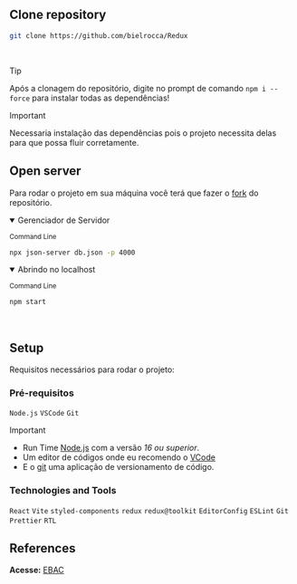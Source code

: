 ## Clone repository

```bash
git clone https://github.com/bielrocca/Redux
```
<br>

>[!TIP]
>
> Após a clonagem do repositório, digite no prompt de comando `npm i --force` para instalar todas as dependências!

>[!IMPORTANT]
>
> Necessaria instalação das dependências pois o projeto necessita delas para que possa fluir corretamente.

## Open server

Para rodar o projeto em sua máquina você terá que fazer o [fork](https://docs.github.com/pt/pull-requests/collaborating-with-pull-requests/working-with-forks/fork-a-repo) do repositório.
<br>


<details open>

<summary>Gerenciador de Servidor</summary>

<sub>Command Line</sub>

```bash
npx json-server db.json -p 4000 
```

</details>

<details open>

<summary>Abrindo no localhost</summary>

<sub>Command Line</sub>

```bash
npm start
```

</details>


<br>

## Setup

Requisitos necessários para rodar o projeto:<br>

<!-- ### Recommended IDE Setup

[VSCode](https://code.visualstudio.com/) + [Volar](https://marketplace.visualstudio.com/items?itemName=Vue.volar) (and disable Vetur) + [TypeScript Vue Plugin (Volar)](https://marketplace.visualstudio.com/items?itemName=Vue.vscode-typescript-vue-plugin). -->

### Pré-requisitos


`Node.js` `VSCode` `Git`

> [!IMPORTANT]
>
>- Run Time [Node.js](https://nodejs.org/en/) com a versão _16 ou superior_.<br>
>- Um editor de códigos onde eu recomendo o [VCode](https://code.visualstudio.com/)<br>
>- E o [git](https://git-scm.com/downloads) uma aplicação de versionamento de código.

<!-- > - Extensão do VSCode [**Live Server**](https://marketplace.visualstudio.com/items?itemName=ritwickdey.LiveServer) -->

### Technologies and Tools

`React` `Vite` `styled-components` `redux` `redux@toolkit` `EditorConfig` `ESLint` `Git`
`Prettier` `RTL`

<!-- Bagde dos Repositórios, Node.js Git e Vscode -->
<!-- <img src="https://img.shields.io/badge/Node.js-43853D?style=for-the-badge&logo=node.js&logoColor=white" alt="Node.js"/>
<img src="https://img.shields.io/badge/git-%23F05033.svg?style=for-the-badge&logo=git&logoColor=white" alt="VSCode"/>
<img src="https://img.shields.io/badge/Visual%20Studio%20Code-0078d7.svg?style=for-the-badge&logo=visual-studio-code&logoColor=white"/> -->

## References

**Acesse:** [EBAC](https://ebaconline.com.br/)

